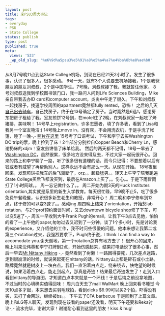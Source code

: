```yaml
---
layout: post
title: 来PSU3周大事记
tags:
- everyday
- PSU
- State College
status: publish
type: post
published: true
meta:
  views: '523'
  _wp_old_slug: '%e6%9d%a5psu3%e5%91%a8%e5%a4%a7%e4%ba%8b%e8%ae%b0'
---
```

从8月7号晚11点到达State College机场，到现在已经21天2小时了。发生了很多事，认识了很多人，很多感动。
6号一天，就有3个人说要去机场接我，1个是我爸朋友的朋友刘叔叔，2个是中国学生。7号晚，刘叔叔接了我，我就暂住他家。
8号刘叔叔送我到学校图书馆门口，我一路问人问到Life Sciences Building，Mike亲自带我去办ID card和computer account，炎炎中午走了很久。下午和刘叔叔一起找房子，找遍学校周围的apartment竟然都fully rented，恐怖！
之后的几天<a href="http://picasaweb.google.com/MaZhaorong/StateCollegeBikepath" target="_blank">自己出去骑车</a>，自己找房子，终于在13号确定了房子。当时竟然是6选1，感谢房东把房子租给了我。室友煎饼12号到，在motel住了2晚，在刘叔叔家一起吃了烤猪排，美味啊！
14号早上registration，许多志愿者，填了许多表，看到了Lisa和我另一个室友艳洁:) 14号晚上move in，没有床，不会用洗衣机，于是手洗了帐篷，睡了一晚-,-
<a href="http://picasaweb.google.com/MaZhaorong/ECherryLn" target="_blank">照片在这里</a>
15号考了口语考试，下午和李宁去买Washington DC trip的票，晚上捡到了床！2个部分分别捡自Copper Beach和Cherry Ln，感谢扔床的xdjm！室友煎饼借了床单给我。
然后的两天都不记得，18号一早去了<a href="http://picasaweb.google.com/MaZhaorong/20070818" target="_blank">Washington DC</a>，虽然很累，很多地方没来得及去，不过大家一起玩很开心。回来的路上和李宁聊了一路，听了很多很有道理的话，而今只记得：不要想着以后有钱或者有威望了再帮助别人，这样永远不会有那么一天。从现在开始。
18号夜里回来，发现煎饼把我车的后飞骑断了，orz。。超级猛男。。转天上午李宁陪我跑遍State College买后飞都没买到，最后在Amazon上买了。。伤心。。于是下雨冒雨打了1小时网球。。
周一忘记做什么了。。
周二开始为期3天的Huck Institutes orientation,其实就是系里的新生入学教育。每天很忙碌，早9晚不止5，吃了很多免费午餐晚餐，认识很多新生老生和教授，非常开心！
周二晚和李宁修车到12点，终于修的可以变3速了。。感动ing
周四晚上结束了orientation，开始愁lab rotation，与2个prof预约面谈时间，又去downtown bicycle shop修了下车，可以变5速了-,-
周五一早收到大牛Frank Pugh的email，让我下午3点去见他，怕怕的看了一上午他的paper,匆匆过去又迟到了一分钟。谈了1个多小时，先是讨论我的experience，又介绍他的工作，我不时问些很傻的问题。他本来想让我第二或第三个rotation过来，我强烈要求下，Pugh终于说，I think I can find a way to accomodate you.谢天谢地，第一个rotation总算有地方去了！
很开心的回来，晚上叫来沈伟英和李宁打牌到2点，开始伤感起来，结果打电话说了很多心事，然后一早去<a href="http://picasaweb.google.com/MaZhaorong/20070825MtNittanyHiking" target="_blank">Mt Nittany Hiking</a> -,- 竟然看到了树懒！一路困得要死，几次差点迷路，走到很崩溃的时候，就说笑起死在nittany的话。Nittany山上都是碎石或小土路，路牌竟然就是树皮上一块白点。我们一直沿着白点走，绕来绕去，快绝望的时候说，如果沿着白点走，能走到起点，那真是奇迹！结果最后奇迹发生了！走到入口看到nittany的导游图，才知道白点本来就是一个环线！于是后悔之前没拿地图，不过当时的心境确实值得回味！
周六白天去了mall WalMart 晚上回来看书睡觉
今天10点多才起，本来想去买羽毛球拍，看到dicks $9.99可以买2个拍，吓得没有买，去打了会网球，继续被bs。。
下午去了CFA barbecue 于是回到了上篇文章。
晚上和LG等人聊天，发现到现在该看的paper还没看，明天下午还要和Reka讨论-,-
流水完毕，谢谢大家！谢谢耐心看到这里的朋友！kiss &amp; hug!
